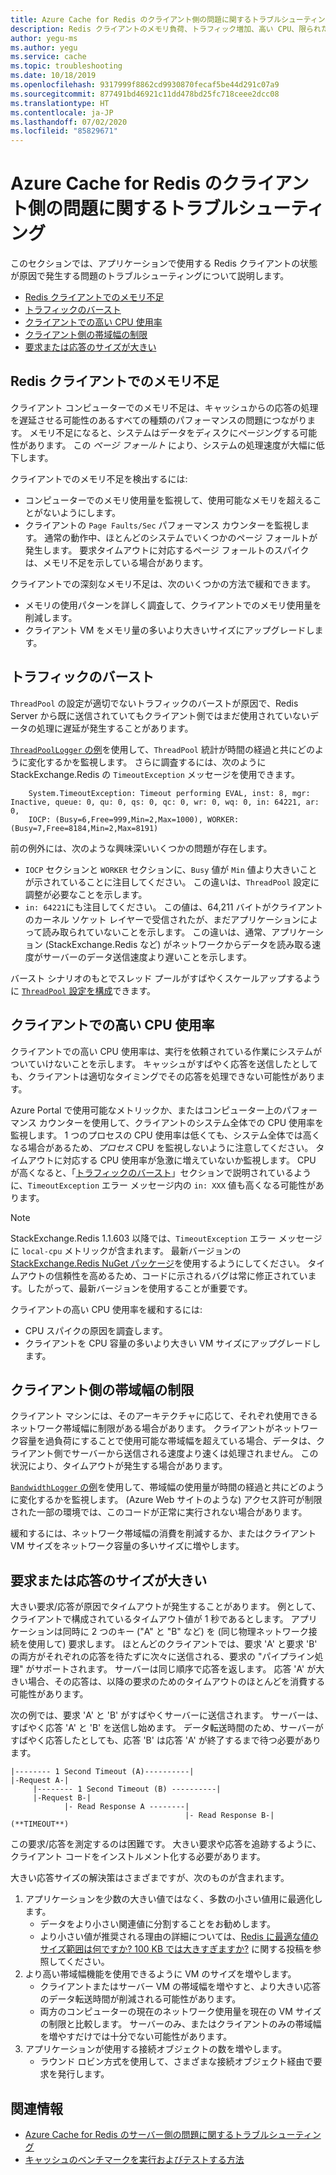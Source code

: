```yaml
---
title: Azure Cache for Redis のクライアント側の問題に関するトラブルシューティング
description: Redis クライアントのメモリ負荷、トラフィック増加、高い CPU、限られた帯域幅、要求または応答の肥大化など、クライアント側で頻繁に発生する問題を Azure Cache for Redis で解決する方法について説明します。
author: yegu-ms
ms.author: yegu
ms.service: cache
ms.topic: troubleshooting
ms.date: 10/18/2019
ms.openlocfilehash: 9317999f8862cd9930870fecaf5be44d291c07a9
ms.sourcegitcommit: 877491bd46921c11dd478bd25fc718ceee2dcc08
ms.translationtype: HT
ms.contentlocale: ja-JP
ms.lasthandoff: 07/02/2020
ms.locfileid: "85829671"
---
```

# <a name="troubleshoot-azure-cache-for-redis-client-side-issues"></a>Azure Cache for Redis のクライアント側の問題に関するトラブルシューティング

このセクションでは、アプリケーションで使用する Redis クライアントの状態が原因で発生する問題のトラブルシューティングについて説明します。

- [Redis クライアントでのメモリ不足](#memory-pressure-on-redis-client)
- [トラフィックのバースト](#traffic-burst)
- [クライアントでの高い CPU 使用率](#high-client-cpu-usage)
- [クライアント側の帯域幅の制限](#client-side-bandwidth-limitation)
- [要求または応答のサイズが大きい](#large-request-or-response-size)

## <a name="memory-pressure-on-redis-client"></a>Redis クライアントでのメモリ不足

クライアント コンピューターでのメモリ不足は、キャッシュからの応答の処理を遅延させる可能性のあるすべての種類のパフォーマンスの問題につながります。 メモリ不足になると、システムはデータをディスクにページングする可能性があります。 この _ページ フォールト_ により、システムの処理速度が大幅に低下します。

クライアントでのメモリ不足を検出するには:

- コンピューターでのメモリ使用量を監視して、使用可能なメモリを超えることがないようにします。
- クライアントの `Page Faults/Sec` パフォーマンス カウンターを監視します。 通常の動作中、ほとんどのシステムでいくつかのページ フォールトが発生します。 要求タイムアウトに対応するページ フォールトのスパイクは、メモリ不足を示している場合があります。

クライアントでの深刻なメモリ不足は、次のいくつかの方法で緩和できます。

- メモリの使用パターンを詳しく調査して、クライアントでのメモリ使用量を削減します。
- クライアント VM をメモリ量の多いより大きいサイズにアップグレードします。

## <a name="traffic-burst"></a>トラフィックのバースト

`ThreadPool` の設定が適切でないトラフィックのバーストが原因で、Redis Server から既に送信されていてもクライアント側ではまだ使用されていないデータの処理に遅延が発生することがあります。

[`ThreadPoolLogger` の例](https://github.com/JonCole/SampleCode/blob/master/ThreadPoolMonitor/ThreadPoolLogger.cs)を使用して、`ThreadPool` 統計が時間の経過と共にどのように変化するかを監視します。 さらに調査するには、次のように StackExchange.Redis の `TimeoutException` メッセージを使用できます。

```output
    System.TimeoutException: Timeout performing EVAL, inst: 8, mgr: Inactive, queue: 0, qu: 0, qs: 0, qc: 0, wr: 0, wq: 0, in: 64221, ar: 0,
    IOCP: (Busy=6,Free=999,Min=2,Max=1000), WORKER: (Busy=7,Free=8184,Min=2,Max=8191)
```

前の例外には、次のような興味深いいくつかの問題が存在します。

- `IOCP` セクションと `WORKER` セクションに、`Busy` 値が `Min` 値より大きいことが示されていることに注目してください。 この違いは、`ThreadPool` 設定に調整が必要なことを示します。
- `in: 64221`にも注目してください。 この値は、64,211 バイトがクライアントのカーネル ソケット レイヤーで受信されたが、まだアプリケーションによって読み取られていないことを示します。 この違いは、通常、アプリケーション (StackExchange.Redis など) がネットワークからデータを読み取る速度がサーバーのデータ送信速度より遅いことを示します。

バースト シナリオのもとでスレッド プールがすばやくスケールアップするように [`ThreadPool` 設定を構成](cache-faq.md#important-details-about-threadpool-growth)できます。

## <a name="high-client-cpu-usage"></a>クライアントでの高い CPU 使用率

クライアントでの高い CPU 使用率は、実行を依頼されている作業にシステムがついていけないことを示します。 キャッシュがすばやく応答を送信したとしても、クライアントは適切なタイミングでその応答を処理できない可能性があります。

Azure Portal で使用可能なメトリックか、またはコンピューター上のパフォーマンス カウンターを使用して、クライアントのシステム全体での CPU 使用率を監視します。 1 つのプロセスの CPU 使用率は低くても、システム全体では高くなる場合があるため、*プロセス* CPU を監視しないように注意してください。 タイムアウトに対応する CPU 使用率が急激に増えていないか監視します。 CPU が高くなると、「[トラフィックのバースト](#traffic-burst)」セクションで説明されているように、`TimeoutException` エラー メッセージ内の `in: XXX` 値も高くなる可能性があります。

> [!NOTE]
> StackExchange.Redis 1.1.603 以降では、`TimeoutException` エラー メッセージに `local-cpu` メトリックが含まれます。 最新バージョンの [StackExchange.Redis NuGet パッケージ](https://www.nuget.org/packages/StackExchange.Redis/)を使用するようにしてください。 タイムアウトの信頼性を高めるため、コードに示されるバグは常に修正されています。したがって、最新バージョンを使用することが重要です。
>

クライアントの高い CPU 使用率を緩和するには:

- CPU スパイクの原因を調査します。
- クライアントを CPU 容量の多いより大きい VM サイズにアップグレードします。

## <a name="client-side-bandwidth-limitation"></a>クライアント側の帯域幅の制限

クライアント マシンには、そのアーキテクチャに応じて、それぞれ使用できるネットワーク帯域幅に制限がある場合があります。 クライアントがネットワーク容量を過負荷にすることで使用可能な帯域幅を超えている場合、データは、クライアント側でサーバーから送信される速度より速くは処理されません。 この状況により、タイムアウトが発生する場合があります。

[`BandwidthLogger` の例](https://github.com/JonCole/SampleCode/blob/master/BandWidthMonitor/BandwidthLogger.cs)を使用して、帯域幅の使用量が時間の経過と共にどのように変化するかを監視します。 (Azure Web サイトのような) アクセス許可が制限された一部の環境では、このコードが正常に実行されない場合があります。

緩和するには、ネットワーク帯域幅の消費を削減するか、またはクライアント VM サイズをネットワーク容量の多いサイズに増やします。

## <a name="large-request-or-response-size"></a>要求または応答のサイズが大きい

大きい要求/応答が原因でタイムアウトが発生することがあります。 例として、クライアントで構成されているタイムアウト値が 1 秒であるとします。 アプリケーションは同時に 2 つのキー ("A" と "B" など) を (同じ物理ネットワーク接続を使用して) 要求します。 ほとんどのクライアントでは、要求 'A' と要求 'B' の両方がそれぞれの応答を待たずに次々に送信される、要求の "パイプライン処理" がサポートされます。 サーバーは同じ順序で応答を返します。 応答 'A' が大きい場合、その応答は、以降の要求のためのタイムアウトのほとんどを消費する可能性があります。

次の例では、要求 'A' と 'B' がすばやくサーバーに送信されます。 サーバーは、すばやく応答 'A' と 'B' を送信し始めます。 データ転送時間のため、サーバーがすばやく応答したとしても、応答 'B' は応答 'A' が終了するまで待つ必要があります。

    |-------- 1 Second Timeout (A)----------|
    |-Request A-|
         |-------- 1 Second Timeout (B) ----------|
         |-Request B-|
                |- Read Response A --------|
                                           |- Read Response B-| (**TIMEOUT**)

この要求/応答を測定するのは困難です。 大きい要求や応答を追跡するように、クライアント コードをインストルメント化する必要があります。

大きい応答サイズの解決策はさまざまですが、次のものが含まれます。

1. アプリケーションを少数の大きい値ではなく、多数の小さい値用に最適化します。
    - データをより小さい関連値に分割することをお勧めします。
    - より小さい値が推奨される理由の詳細については、[Redis に最適な値のサイズ範囲は何ですか? 100 KB では大きすぎますか?](https://groups.google.com/forum/#!searchin/redis-db/size/redis-db/n7aa2A4DZDs/3OeEPHSQBAAJ) に関する投稿を参照してください。
1. より高い帯域幅機能を使用できるように VM のサイズを増やします。
    - クライアントまたはサーバー VM の帯域幅を増やすと、より大きい応答のデータ転送時間が削減される可能性があります。
    - 両方のコンピューターの現在のネットワーク使用量を現在の VM サイズの制限と比較します。 サーバーのみ、またはクライアントのみの帯域幅を増やすだけでは十分でない可能性があります。
1. アプリケーションが使用する接続オブジェクトの数を増やします。
    - ラウンド ロビン方式を使用して、さまざまな接続オブジェクト経由で要求を発行します。

## <a name="additional-information"></a>関連情報

- [Azure Cache for Redis のサーバー側の問題に関するトラブルシューティング](cache-troubleshoot-server.md)
- [キャッシュのベンチマークを実行およびテストする方法](cache-faq.md#how-can-i-benchmark-and-test-the-performance-of-my-cache)
